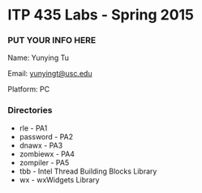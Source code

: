 # ITP 435 Labs - Spring 2015 #

### PUT YOUR INFO HERE ###
Name: Yunying Tu

Email: yunyingt@usc.edu

Platform: PC

### Directories ###
* rle - PA1
* password - PA2
* dnawx - PA3
* zombiewx - PA4
* zompiler - PA5
* tbb - Intel Thread Building Blocks Library
* wx - wxWidgets Library
